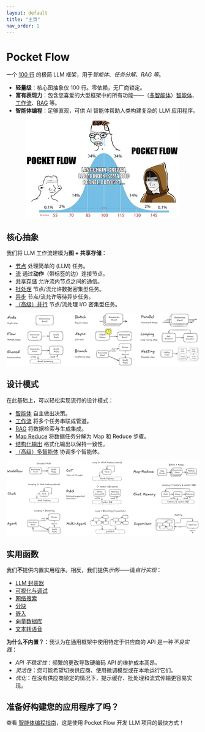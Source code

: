 ```yaml
---
layout: default
title: "主页"
nav_order: 1
---
```


# Pocket Flow

一个 [100 行](https://github.com/the-pocket/PocketFlow/blob/main/pocketflow/__init__.py) 的极简 LLM 框架，用于*智能体、任务分解、RAG 等*。

- **轻量级**：核心图抽象仅 100 行。零依赖，无厂商锁定。
- **富有表现力**：包含您喜爱的大型框架中的所有功能——（[多智能体](./design_pattern/multi_agent.html)）[智能体](./design_pattern/agent.html)、[工作流](./design_pattern/workflow.html)、[RAG](./design_pattern/rag.html) 等。
- **智能体编程**：足够直观，可供 AI 智能体帮助人类构建复杂的 LLM 应用程序。

<div align="center">
  <img src="https://github.com/the-pocket/.github/raw/main/assets/meme.jpg?raw=true" alt="Pocket Flow – 100-line minimalist LLM framework" width="400"/>
</div>


## 核心抽象

我们将 LLM 工作流建模为**图 + 共享存储**：

- [节点](./core_abstraction/node.md) 处理简单的 (LLM) 任务。
- [流](./core_abstraction/flow.md) 通过**动作**（带标签的边）连接节点。
- [共享存储](./core_abstraction/communication.md) 允许流内节点之间的通信。
- [批处理](./core_abstraction/batch.md) 节点/流允许数据密集型任务。
- [异步](./core_abstraction/async.md) 节点/流允许等待异步任务。
- [（高级）并行](./core_abstraction/parallel.md) 节点/流处理 I/O 密集型任务。

<div align="center">
  <img src="https://github.com/the-pocket/.github/raw/main/assets/abstraction.png" alt="Pocket Flow – Core Abstraction" width="700"/>
</div>

## 设计模式

在此基础上，可以轻松实现流行的设计模式：

- [智能体](./design_pattern/agent.md) 自主做出决策。
- [工作流](./design_pattern/workflow.md) 将多个任务串联成管道。
- [RAG](./design_pattern/rag.md) 将数据检索与生成集成。
- [Map Reduce](./design_pattern/mapreduce.md) 将数据任务分解为 Map 和 Reduce 步骤。
- [结构化输出](./design_pattern/structure.md) 格式化输出以保持一致性。
- [（高级）多智能体](./design_pattern/multi_agent.md) 协调多个智能体。

<div align="center">
  <img src="https://github.com/the-pocket/.github/raw/main/assets/design.png" alt="Pocket Flow – Design Pattern" width="700"/>
</div>

## 实用函数

我们**不**提供内置实用程序。相反，我们提供*示例*——请*自行实现*：

- [LLM 封装器](./utility_function/llm.md)
- [可视化与调试](./utility_function/viz.md)
- [网络搜索](./utility_function/websearch.md)
- [分块](./utility_function/chunking.md)
- [嵌入](./utility_function/embedding.md)
- [向量数据库](./utility_function/vector.md)
- [文本转语音](./utility_function/text_to_speech.md)

**为什么不内置？**：我认为在通用框架中使用特定于供应商的 API 是一种*不良实践*：
- *API 不稳定性*：频繁的更改导致硬编码 API 的维护成本高昂。
- *灵活性*：您可能希望切换供应商、使用微调模型或在本地运行它们。
- *优化*：在没有供应商锁定的情况下，提示缓存、批处理和流式传输更容易实现。

## 准备好构建您的应用程序了吗？

查看 [智能体编程指南](./guide.md)，这是使用 Pocket Flow 开发 LLM 项目的最快方式！
